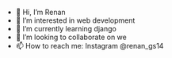 - 👋 Hi, I’m Renan
- 👀 I’m interested in web development
- 🌱 I’m currently learning django
- 💞️ I’m looking to collaborate on we
- 📫 How to reach me: Instagram @renan_gs14

<!---
renan-almeidaa/renan-almeidaa is a ✨ special ✨ repository because its `README.md` (this file) appears on your GitHub profile.
You can click the Preview link to take a look at your changes.
--->
